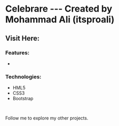 # Celebrare --- Created by Mohammad Ali (itsproali)

## Visit Here: []()

### Features:

- 

### Technologies:

- HML5
- CSS3
- Bootstrap

<br>

Follow me to explore my other projects.